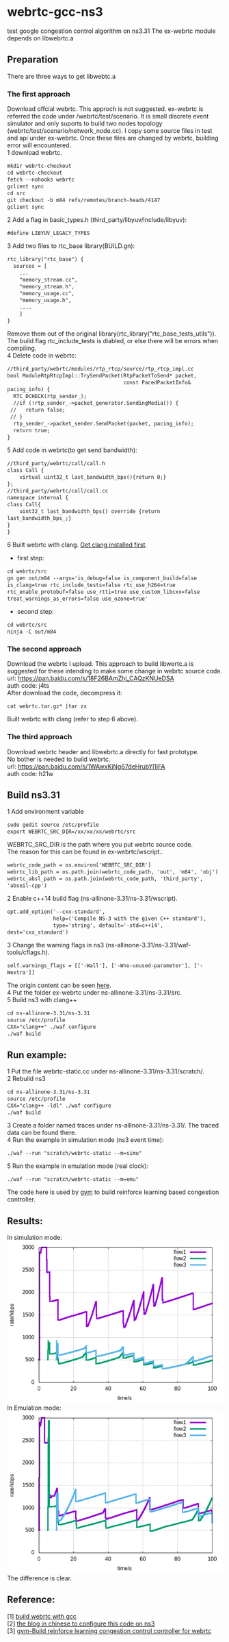 # webrtc-gcc-ns3
test google congestion control algorithm on ns3.31
The ex-webrtc module depends on libwebrtc.a  
## Preparation 
There are three ways to get libwebtc.a  
### The first approach  
Download offcial webrtc. This approch is not suggested. ex-webrtc is referred the code under /webrtc/test/scenario. It is small discrete event simulator and only suports to build two nodes topology (webrtc/test/scenario/network_node.cc). I copy some source files in test and api under ex-webrtc. Once these files are changed by webrtc, building error will encountered.    
1 download webrtc.  
```
mkdir webrtc-checkout  
cd webrtc-checkout  
fetch --nohooks webrtc  
gclient sync  
cd src   
git checkout -b m84 refs/remotes/branch-heads/4147   
gclient sync  
```
2 Add a flag in basic_types.h (third_party/libyuv/include/libyuv):
```
#define LIBYUV_LEGACY_TYPES  
```
3 Add two files to rtc_base library(BUILD.gn):  
```
rtc_library("rtc_base") {
  sources = [
    ...
    "memory_stream.cc",
    "memory_stream.h",
    "memory_usage.cc",
    "memory_usage.h",
    ....
    ]
}
```
Remove them out of the original library(rtc_library("rtc_base_tests_utils")).  
The build flag rtc_include_tests is diabled, or else there will be errors when compiling.  
4 Delete code in webrtc:  
```
//third_party/webrtc/modules/rtp_rtcp/source/rtp_rtcp_impl.cc   
bool ModuleRtpRtcpImpl::TrySendPacket(RtpPacketToSend* packet,  
                                      const PacedPacketInfo& pacing_info) {  
  RTC_DCHECK(rtp_sender_);  
  //if (!rtp_sender_->packet_generator.SendingMedia()) {   
 //   return false;  
 // }  
  rtp_sender_->packet_sender.SendPacket(packet, pacing_info);  
  return true;  
}
```
5 Add code in webrtc(to get send bandwidth):  
```
//third_party/webrtc/call/call.h  
class Call {  
    virtual uint32_t last_bandwidth_bps(){return 0;}  
};  
//third_party/webrtc/call/call.cc  
namespace internal {  
class Call{
    uint32_t last_bandwidth_bps() override {return last_bandwidth_bps_;}  
}
}  
```
6  Built webrtc  with clang. [Get clang installed first](https://www.jianshu.com/p/3c7eae5c0c68).   
- first step:    

```
cd webrtc/src  
gn gen out/m84 --args='is_debug=false is_component_build=false is_clang=true rtc_include_tests=false rtc_use_h264=true rtc_enable_protobuf=false use_rtti=true use_custom_libcxx=false treat_warnings_as_errors=false use_ozone=true'   
```
- second step:  

```
cd webrtc/src  
ninja -C out/m84  
```
### The second approach  
Download the webrtc I upload. This approach to build libwertc.a is suggested for these intending to make some change in webrtc source code.    
url: https://pan.baidu.com/s/18F26BAmZhj_CAQzKNUeDSA  
auth code: j4ts  
After download the code, decompress it:  
```
cat webrtc.tar.gz* |tar zx  
```
Built webrtc  with clang (refer to step 6 above).  
### The third approach
Download webrtc header and libwebrtc.a directly for fast prototype.  
No bother is needed to build webrtc.  
url: https://pan.baidu.com/s/1WAwxKjNg67deHrubYl1jFA  
auth code: h21w  
## Build ns3.31
1 Add environment variable   
```
sudo gedit source /etc/profile   
export WEBRTC_SRC_DIR=/xx/xx/xx/webrtc/src   
```
WEBRTC_SRC_DIR is the path where you put webrtc source code.  
The reason for this can be found in ex-webrtc/wscript.. 
```
webrtc_code_path = os.environ['WEBRTC_SRC_DIR']  
webrtc_lib_path = os.path.join(webrtc_code_path, 'out', 'm84', 'obj')  
webrtc_absl_path = os.path.join(webrtc_code_path, 'third_party', 'abseil-cpp')  
```
2 Enable c++14 build flag (ns-allinone-3.31/ns-3.31/wscript).  
```
opt.add_option('--cxx-standard',
               help=('Compile NS-3 with the given C++ standard'),
               type='string', default='-std=c++14', dest='cxx_standard')  
```
3 Change the warning flags in ns3 (ns-allinone-3.31/ns-3.31/waf-tools/cflags.h).  
```
self.warnings_flags = [['-Wall'], ['-Wno-unused-parameter'], ['-Wextra']]
```
The origin content can be seen [here](https://github.com/nsnam/ns-3-dev-git/blob/ns-3.31/waf-tools/cflags.py#L22).  
4 Put the folder ex-webrtc under ns-allinone-3.31/ns-3.31/src.  
5 Build ns3 with clang++  
```
cd ns-allinone-3.31/ns-3.31  
source /etc/profile  
CXX="clang++" ./waf configure  
./waf build  
```
## Run example:
1 Put the file webrtc-static.cc under ns-allinone-3.31/ns-3.31/scratch/.  
2 Rebuild ns3  
```
cd ns-allinone-3.31/ns-3.31  
source /etc/profile  
CXX="clang++ -ldl" ./waf configure  
./waf build  

```
3 Create a folder named traces under ns-allinone-3.31/ns-3.31/. The traced data can be found there.  
4 Run the example in simulation mode (ns3 event time):
```
./waf --run "scratch/webrtc-static --m=simu"  
```
5 Run the example in emulation mode (real clock):   
```
./waf --run "scratch/webrtc-static --m=emu"  
```
The code here is used by [gym](https://github.com/OpenNetLab/gym) to build reinforce learning based congestion controller.  
## Results:  
In simulation mode:  
![avatar](https://github.com/SoonyangZhang/webrtc-gcc-ns3/blob/main/results/gcc-simu-bw.png)  
In Emulation mode:  
![avatar](https://github.com/SoonyangZhang/webrtc-gcc-ns3/blob/main/results/gcc-emu-bw.png)  
The difference is clear.  
## Reference:  
[1] [build webrtc with gcc](https://mediasoup.org/documentation/v3/libmediasoupclient/installation/)   
[2] [the blog in chinese to configure this code on ns3](https://blog.csdn.net/u010643777/article/details/107237315)   
[3] [gym-Build reinforce learning congestion control controller for webrtc](https://github.com/OpenNetLab/gym)
